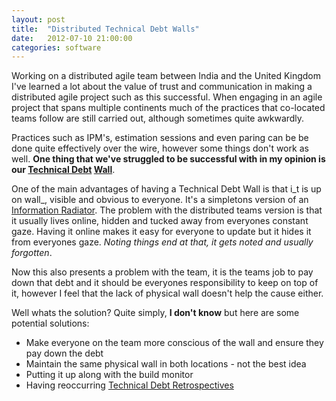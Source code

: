 ```yaml
---
layout: post
title:  "Distributed Technical Debt Walls"
date:   2012-07-10 21:00:00
categories: software
---
```


Working on a distributed agile team between India and the United Kingdom I've learned a lot about the value of trust and communication in making a distributed agile project such as this successful. When engaging in an agile project that spans multiple continents much of the practices that co-located teams follow are still carried out, although sometimes quite awkwardly.

Practices such as IPM's, estimation sessions and even paring can be be done quite effectively over the wire, however some things don't work as well. **One thing that we've struggled to be successful with in my opinion is our [Technical Debt](http://c2.com/cgi/wiki?TechnicalDebt) [Wall](http://fabiopereira.me/blog/2009/09/01/technical-debt-retrospective/)**.

One of the main advantages of having a Technical Debt Wall is that i_t is up on wall_, visible and obvious to everyone. It's a simpletons version of an [Information Radiator](http://martinfowler.com/bliki/CommunalDashboard.html). The problem with the distributed teams version is that it usually lives online, hidden and tucked away from everyones constant gaze. Having it online makes it easy for everyone to update but it hides it from everyones gaze. _Noting things end at that, it gets noted and usually forgotten_.

Now this also presents a problem with the team, it is the teams job to pay down that debt and it should be everyones responsibility to keep on top of it, however I feel that the lack of physical wall doesn't help the cause either.

Well whats the solution? Quite simply, **I don't know** but here are some potential solutions:

*   Make everyone on the team more conscious of the wall and ensure they pay down the debt
*   Maintain the same physical wall in both locations - not the best idea
*   Putting it up along with the build monitor
*   Having reoccurring [Technical Debt Retrospectives](http://fabiopereira.me/blog/2009/09/01/technical-debt-retrospective/)